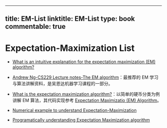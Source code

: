 
---
title: EM-List
linktitle: EM-List
type: book
commentable: true
---

# Expectation-Maximization List

- [What is an intuitive explanation for the expectation maximization (EM) algorithm?](http://6me.us/R0gEUS)

- [Andrew Ng-CS229 Lecture notes-The EM algorithm](http://cs229.stanford.edu/notes/cs229-notes8.pdf)：最推荐的 EM 学习与算法讲解资料，是吴恩达机器学习课程的一部分。

- [What is the expectation maximization algorithm?](http://ai.stanford.edu/~chuongdo/papers/em_tutorial.pdf)：以简单的硬币分类为例讲解 EM 算法，其代码实现参考 [Expectation Maximizatio (EM) Algorithm](https://people.duke.edu/~ccc14/sta-663/EMAlgorithm.html)。

- [Numerical example to understand Expectation-Maximization](http://stats.stackexchange.com/questions/72774/numerical-example-to-understand-expectation-maximization)

- [Programatically understanding Expectation Maximization algorithm](https://github.com/pennyliang/MachineLearning-C---code/blob/master/em/main.cpp)

    